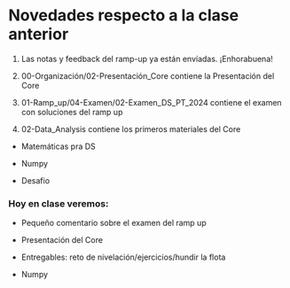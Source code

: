 # Novedades respecto a la clase anterior

1. Las notas y feedback del ramp-up ya están envíadas. ¡Enhorabuena!

2. 00-Organización/02-Presentación_Core contiene la Presentación del Core

3. 01-Ramp_up/04-Examen/02-Examen_DS_PT_2024 contiene el examen con soluciones del ramp up

4. 02-Data_Analysis contiene los primeros materiales del Core

* Matemáticas pra DS

* Numpy

* Desafio




### Hoy en clase veremos:

* Pequeño comentario sobre el examen del ramp up

* Presentación del Core

* Entregables: reto de nivelación/ejercicios/hundir la flota

* Numpy
